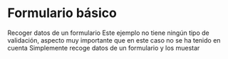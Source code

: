 # Formulario básico
 Recoger datos de un formulario
 Este ejemplo no tiene ningún tipo de validación, aspecto muy importante que en este caso no se ha tenido en cuenta
 Simplemente recoge datos de un formulario y los muestar
